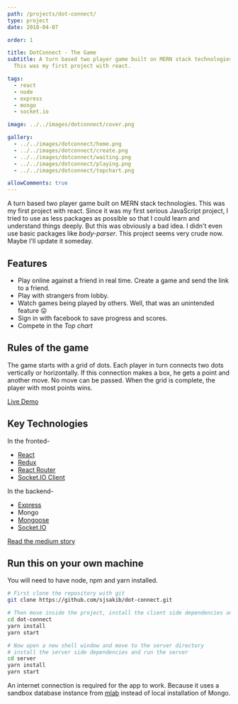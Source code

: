 ```yaml
---
path: /projects/dot-connect/
type: project
date: 2018-04-07

order: 1

title: DotConnect - The Game
subtitle: A turn based two player game built on MERN stack technologies.
  This was my first project with react.

tags:
  - react
  - node
  - express
  - mongo
  - socket.io

image: ../../images/dotconnect/cover.png

gallery:
  - ../../images/dotconnect/home.png
  - ../../images/dotconnect/create.png
  - ../../images/dotconnect/waiting.png
  - ../../images/dotconnect/playing.png
  - ../../images/dotconnect/topchart.png

allowComments: true
---
```


A turn based two player game built on MERN stack technologies. This was my first project with react. Since it was my first serious JavaScript project, I tried to use as less packages as possible so that I could learn and understand things deeply. But this was obviously a bad idea. I didn't even use basic packages like _body-parser_. This project seems very crude now. Maybe I'll update it someday.

## Features

- Play online against a friend in real time. Create a game and send the link to a friend.
- Play with strangers from lobby.
- Watch games being played by others. Well, that was an unintended feature 😛
- Sign in with facebook to save progress and scores.
- Compete in the _Top chart_

## Rules of the game

The game starts with a grid of dots. Each player in turn connects two dots vertically or horizontally. If this connection makes a box, he gets a point and another move. No move can be passed. When the grid is complete, the player with most points wins.

[Live Demo](https://dot-connect.sakib.dev)

## Key Technologies

In the fronted-

- [React](https://github.com/facebook/react)
- [Redux](https://github.com/reduxjs/react-redux)
- [React Router](https://github.com/ReactTraining/react-router)
- [Socket.IO Client](https://github.com/socketio/socket.io-client)

In the backend-

- [Express](https://github.com/expressjs/express)
- Mongo
- [Mongoose](https://github.com/Automattic/mongoose)
- [Socket.IO](https://github.com/socketio/)

[Read the medium story](https://medium.com/@sjsakib/how-i-built-my-first-react-app-dot-connect-364f39ca0db7)

## Run this on your own machine

You will need to have node, npm and yarn installed.

```bash
# First clone the repository with git
git clone https://github.com/sjsakib/dot-connect.git

# Then move inside the project, install the client side dependencies and run the front-end
cd dot-connect
yarn install
yarn start

# Now open a new shell window and move to the server directory
# install the server side dependencies and run the server
cd server
yarn install
yarn start
```

An internet connection is required for the app to work. Because it uses a sandbox database instance from [mlab](https://mlab.com/) instead of local installation of Mongo.
